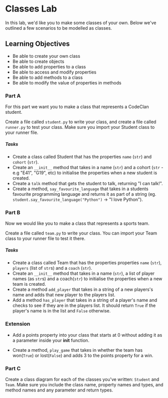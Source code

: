 # Classes Lab 

In this lab, we'd like you to make some classes of your own. Below we've outlined a few scenarios to be modelled as classes. 

## Learning Objectives

- Be able to create your own class
- Be able to create objects
- Be able to add properties to a class
- Be able to access and modify properties
- Be able to add methods to a class
- Be able to modify the value of properties in methods

### Part A

For this part we want you to make a class that represents a CodeClan student.

Create a file called `student.py` to write your class, and create a file called `runner.py` to test your class. Make sure you import your Student class to your runner file.

##### Tasks

- Create a class called Student that has the properties `name` (`str`) and `cohort` (`str`).
- Create an `__init__` method that takes in a name (`str`) and a cohort (`str` - e.g "E41", "G19", etc) to initialise the properties when a new student is created.
- Create a `talk` method that gets the student to talk, returning "I can talk!".
- Create a method, `say_favourite_language` that takes in a students favourite programming language and returns it as part of a string (eg. `student.say_favourite_language("Python")` -> "I love Python").

### Part B

Now we would like you to make a class that represents a sports team.

Create a file called `team.py` to write your class. You can import your Team class to your runner file to test it there.

##### Tasks

- Create a class called Team that has the properties properties `name` (`str`), `players` (list of `str`s) and a `coach` (`str`).
- Create an `__init__` method that takes in a name (`str`), a list of player names (as `str`s) and a coach(`str`) to initialise the properties when a new team is created.
- Create a method `add_player` that takes in a string of a new players's name and adds that new player to the players list.
- Add a method `has_player` that takes in a string of a player's name and checks to see if they are in the players list. It should return `True` if the player's name is in the list and `False` otherwise.

### Extension 

- Add a points property into your class that starts at 0 without adding it as a parameter inside your __init__ function. 

- Create a method, `play_game` that takes in whether the team has won(`True`) or lost(`False`) and adds 3 to the points property for a win.



### Part C

Create a class diagram for each of the classes you've written: `Student` and `Team`. Make sure you include the class name, property names and types, and method names and any parameter and return types.
